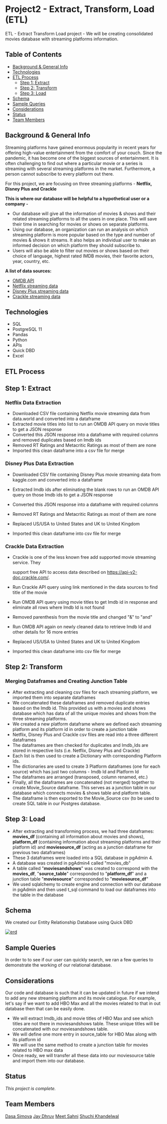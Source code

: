 # Project2 - Extract, Transform, Load (ETL)

ETL - Extract Transform Load project - We will be creating consolidated movies database with streaming platforms information.

## **Table of Contents**

- [Background & General Info]()
- [Technologies]()
- [ETL Process]()
  - [Step 1: Extract]()
  - [Step 2: Transform]()
  - [Step 3: Load]()
- [Schema]()
- [Sample Queries]()
- [Considerations]()
- [Status]()
- [Team Members]()

## **Background** & General Info

Streaming platforms have gained enormous popularity in recent years for offering high-value entertainment from the comfort of your couch. Since the pandemic, it has become one of the biggest sources of entertainment. It is often challenging to find out where a particular movie or a series is streaming with several streaming platforms in the market. Furthermore, a person cannot subscribe to every platform out there.

For this project, we are focusing on three streaming platforms - **Netflix, Disney Plus and Crackle**

**This is where our database will be helpful to a hypothetical user or a company -** 

- Our database will give all the information of movies & shows and their related streaming platforms to all the users in one place. This will save their time in searching for movies or shows on separate platforms.
- Using our database, an organization can run an analysis on which streaming platform is more popular based on the type and number of movies & shows it streams. It also helps an individual user to make an informed decision on which platform they should subscribe to.
- Users will also be able to filter out movies or shows based on their choice of language, highest rated IMDB movies, their favorite actors, year, country, etc.

**A list of data sources:**

- [OMDB API](http://www.omdbapi.com/)
- [Netflix streaming data](https://data.world/chasewillden/netflix-shows/workspace/file?filename=netflix.xlsx)
- [Disney Plus streaming data](https://www.kaggle.com/unanimad/disney-plus-shows?select=disney_plus_shows.csv)
- [Crackle streaming data](https://api-v2.crackle.com/browse/all?sortOrder=alpha-asc&pageNumber=1&pageSize=300)

## Technologies

- SQL
- PostgreSQL 11
- Pandas
- Python
- APIs
- Quick DBD
- Excel

## **ETL Process**

## Step 1: Extract

### Netflix Data Extraction

- Downloaded CSV file containing Netflix movie streaming data from data.world and converted into a dataframe
- Extracted movie titles into list to run an OMDB API query on movie titles to get a JSON response
- Converted this JSON response into a dataframe with required columns and removed duplicates based on Imdb ids
- Removed RT Ratings and Metacritic Ratings as most of them are none
- Imported this clean dataframe into a csv file for merge

### Disney Plus Data Extraction

- Downloaded CSV file containing Disney Plus movie streaming data from kaggle.com and converted into a dataframe
- Extracted Imdb ids after eliminating the blank rows to run an OMDB API query on those Imdb ids to get a JSON response
- Converted this JSON response into a dataframe with required columns
- Removed RT Ratings and Metacritic Ratings as most of them are none
- Replaced US/USA to United States and UK to United Kingdom

- Imported this clean dataframe into csv file for merge

### Crackle Data Extraction

- Crackle is one of the less known free add supported movie streaming service. They 

  support free API to access data described on https://api-v2-doc.crackle.com/.

- Run Crackle API query using link mentioned in the data sources to find title of the movie

- Run OMDB API query using movie titles to get Imdb id  in response and eliminate all rows where Imdb Id is not found

-  Removed parenthesis from the movie title and changed "&" to "and"

- Run OMDB API again on newly cleaned data to retrieve Imdb Id and other details for 16 more entries

- Replaced US/USA to United States and UK to United Kingdom

- Imported this clean dataframe into csv file for merge

## Step 2: Transform

### Merging Dataframes and Creating Junction Table

- After extracting and cleaning csv files for each streaming platform, we imported them into separate dataframes 
- We concatenated these dataframes and removed duplicate entries based on the Imdb id. This provided us with a movies and shows database which has data of all the unique movies and shows from the three streaming platforms.
- We created a new platform dataframe where we defined each streaming platform and its platform id in order to create a junction table
- Netflix, Disney Plus and Crackle csv files are read into a three different dataframes
- The dataframes are then checked for duplicates and Imdb_Ids are stored in respective lists (i.e. Netflix, Disney Plus and Crackle)
- Each list is then used to create a Dictionary with corresponding Platform ids.
- The dictionaries are used to create 3 Platform dataframes (one for each source) which has just two columns - Imdb Id and Platform Id
- The dataframes are arranged (transposed, column renamed, etc.)
- Finally, all the dataframes are concatenated (not merged) together to create Movie_Source dataframe. This serves as a junction table in our database which connects movies & shows table and platform table.
- The dataframe is then exported to the Movie_Source csv (to be used to create SQL table in our Postgres database.  

## Step 3: Load

- After extracting and transforming process, we had three dataframes: **movies_df** (containing all information about movies and shows), **platform_df** (containing information about streaming platforms and their platform id) and **moviesource_df** (acting as a junction dataframe for previous two dataframes)
- These 3 dataframes were loaded into a SQL database in pgAdmin 4.
- A database was created in pgAdmin4 called "movies_db"
- A table called "**moviesandshows**" was created to correspond with the **movies_df**, "**source_table**" corresponded to "**platform_df**" and a junction table "**moviesource**" corresponded to "**moviesource_df**"
- We used sqlalchemy to create engine and connection with our database in pgAdmin and then used t_sql command to load our dataframes into the table in the database

## **Schema**

We created our Entity Relationship Database using Quick DBD

[![erd]()]()

## **Sample Queries**

In order to to see if our user can quickly search, we ran a few queries to demonstrate the working of our relational database.



## Considerations

Our code and database is such that it can be updated in future if we intend to add any new streaming platform and its  movie catalogue. For example, let's say if we want to add HBO Max and all the movies related to that in out database then that can be easily done.

- We will extract Imdb_ids and movie titles of HBO Max and see which titles are not there in moviesandshows table. These unique titles will be concatenated with our moviesandshows table.
- We will define one more entry in source_table for HBO Max along with its platform id
- We will use the same method to create a junction table for movies related to HBO max data
- Once ready, we will transfer all these data into our moviesource table and import them into our database.

## **Status**

*This project is complete.*

## **Team Members**

[Dasa Simova](github.com/DasaSimo)
[Jay Dhruv](github.com/jaybdhruv)
[Meet Sahni](github.com/meetk5)
[Shuchi Khandelwal](github.com/shuchiK38)